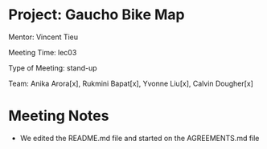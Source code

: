 # Project: Gaucho Bike Map 

Mentor: Vincent Tieu 

Meeting Time: lec03 

Type of Meeting: stand-up 

Team: Anika Arora[x], Rukmini Bapat[x], Yvonne Liu[x], Calvin Dougher[x] 

# Meeting Notes 
* We edited the README.md file and started on the AGREEMENTS.md file 
